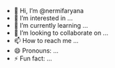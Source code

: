 - 👋 Hi, I’m @nermifaryana
- 👀 I’m interested in ...
- 🌱 I’m currently learning ...
- 💞️ I’m looking to collaborate on ...
- 📫 How to reach me ...
- 😄 Pronouns: ...
- ⚡ Fun fact: ...

<!---
nermifaryana/nermifaryana is a ✨ special ✨ repository because its `README.md` (this file) appears on your GitHub profile.
You can click the Preview link to take a look at your changes.
--->
